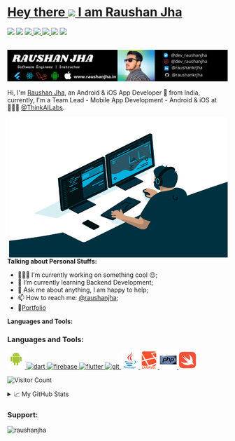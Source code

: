 # [Hey there <img src="https://media.giphy.com/media/hvRJCLFzcasrR4ia7z/giphy.gif" width="30px"> I am Raushan Jha](http://raushanjha.in/)
<a href="https://github.com/raushankrjha"><img height="30" src="https://img.shields.io/badge/GitHub-100000?style=for-the-badge&logo=github&slogoColor=white" /></a>
<a href="https://stackoverflow.com/users/8170956/raushan-jha"><img height="30" src="https://img.shields.io/badge/Stack_Overflow-FE7A16?style=for-the-badge&logo=stack-overflow&logoColor=white" /></a>
<a href="https://raushankrjha.medium.com/">
<img height="30" src="https://img.shields.io/badge/Medium-12100E?style=for-the-badge&logo=medium&logoColor=white" />
</a>
<a href="https://dev.to/raushankrjha">
<img height="30" src="https://img.shields.io/badge/dev.to-0A0A0A?style=for-the-badge&logo=dev.to&logoColor=white" />
</a>
<a href="https://www.linkedin.com/in/raushankrjha">
<img height="30" src="https://img.shields.io/badge/linkedin-blue.svg?&style=for-the-badge&logo=linkedin&logoColor=white" />
</a>
<a href="https://twitter.com/dev_raushanjha"><img height="30" src="https://img.shields.io/badge/Twitter-1DA1F2?style=for-the-badge&logo=twitter&logoColor=white" /></a>
<a href="https://www.instagram.com/dev_raushanjha/">
<img height="30" src="https://img.shields.io/badge/Instagram-E4405F?style=for-the-badge&logo=instagram&logoColor=white" />
</a>

<br />
<img alt="Raushan Jha" src="https://github.com/raushankrjha/raushankrjha/blob/master/cover.png?raw=true"  />
<br />

Hi, I'm [Raushan Jha](https://raushanjha.in/), an Android & iOS App Developer 🚀 from India, currently, I'm a Team Lead - Mobile App Development - Android & iOS at  🙍🏽‍♂️ [@ThinkAILabs](https://thinkailabs.com/).

  <img align="right" alt="GIF" src="https://github.com/raushankrjha/raushankrjha/blob/master/code.gif?raw=true" width="500" height="320" />
  
**Talking about Personal Stuffs:**

- 👨🏽‍💻 I’m currently working on something cool :wink:;
- 🌱 I’m currently learning Backend Development; 
- 💬 Ask me about anything, I am happy to help;
- 📫 How to reach me: [@raushanjha](https://raushanjha.in/);
- 📝[Portfolio](https://raushanjha.in/)

**Languages and Tools:**  
<h3 align="left">Languages and Tools:</h3>
<p align="left"> <a href="https://developer.android.com" target="_blank"> <img src="https://raw.githubusercontent.com/devicons/devicon/master/icons/android/android-original-wordmark.svg" alt="android" width="40" height="40"/> </a> <a href="https://dart.dev" target="_blank"> <img src="https://www.vectorlogo.zone/logos/dartlang/dartlang-icon.svg" alt="dart" width="40" height="40"/> </a> <a href="https://firebase.google.com/" target="_blank"> <img src="https://www.vectorlogo.zone/logos/firebase/firebase-icon.svg" alt="firebase" width="40" height="40"/> </a> <a href="https://flutter.dev" target="_blank"> <img src="https://www.vectorlogo.zone/logos/flutterio/flutterio-icon.svg" alt="flutter" width="40" height="40"/> </a> <a href="https://git-scm.com/" target="_blank"> <img src="https://www.vectorlogo.zone/logos/git-scm/git-scm-icon.svg" alt="git" width="40" height="40"/> </a> <a href="https://www.java.com" target="_blank"> <img src="https://raw.githubusercontent.com/devicons/devicon/master/icons/java/java-original.svg" alt="java" width="40" height="40"/> </a> <a href="https://laravel.com/" target="_blank"> <img src="https://raw.githubusercontent.com/devicons/devicon/master/icons/laravel/laravel-plain-wordmark.svg" alt="laravel" width="40" height="40"/> </a> <a href="https://www.php.net" target="_blank"> <img src="https://raw.githubusercontent.com/devicons/devicon/master/icons/php/php-original.svg" alt="php" width="40" height="40"/> </a> <a href="https://developer.apple.com/swift/" target="_blank"> <img src="https://raw.githubusercontent.com/devicons/devicon/master/icons/swift/swift-original.svg" alt="swift" width="40" height="40"/> </a> </p>



![Visitor Count](https://profile-counter.glitch.me/raushankrjha/count.svg)
<details>
<summary>📈 My GitHub Stats</summary>

<p align="center"> <img src="https://github-readme-stats.vercel.app/api?username=raushankrjha&show_icons=true&theme=gotham" alt="raushanjha" />

</details>
<h3 align="left">Support:</h3>
<p><a href="https://www.buymeacoffee.com/raushanjha"> <img align="left" src="https://cdn.buymeacoffee.com/buttons/v2/default-yellow.png" height="50" width="210" alt="raushanjha" /></a></p><br><br>



